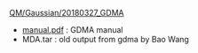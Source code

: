[QM/Gaussian/20180327_GDMA](/QM/Gaussian/20180327_GDMA)

- [manual.pdf](manual.pdf) : GDMA manual
- MDA.tar : old output from gdma by Bao Wang